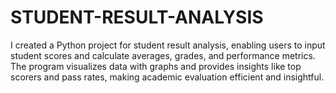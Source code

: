 # STUDENT-RESULT-ANALYSIS
I created a Python project for student result analysis, enabling users to input student scores and calculate averages, grades, and performance metrics. The program visualizes data with graphs and provides insights like top scorers and pass rates, making academic evaluation efficient and insightful.
